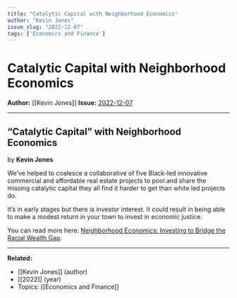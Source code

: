 ```yaml
---
title: "Catalytic Capital with Neighborhood Economics"
author: "Kevin Jones"
issue_slug: "2022-12-07"
tags: ['Economics and Finance']
---
```


# Catalytic Capital with Neighborhood Economics

**Author:** [[Kevin Jones]]
**Issue:** [2022-12-07](https://plex.collectivesensecommons.org/2022-12-07/)

---

## “Catalytic Capital” with Neighborhood Economics
by **Kevin Jones**

We’ve helped to coalesce a collaborative of five Black-led innovative commercial and affordable real estate projects to pool and share the missing catalytic capital they all find it harder to get than white led projects do.

It’s in early stages but there is investor interest. It could result in being able to make a modest return in your town to invest in economic justice.

You can read more here: [Neighborhood Economics: Investing to Bridge the Racial Wealth Gap](https://neighborhoodeconomics.org/neighborhood-economics-investing-to-bridge-the-racial-wealth-gap/).

---

**Related:**
- [[Kevin Jones]] (author)
- [[2022]] (year)
- Topics: [[Economics and Finance]]


